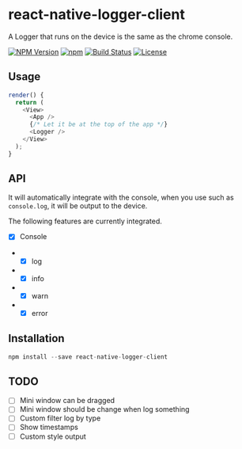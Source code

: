 react-native-logger-client
==========

A Logger that runs on the device is the same as the chrome console.

  [![NPM Version](https://img.shields.io/npm/v/react-native-logger-client.svg?style=flat)](https://www.npmjs.org/package/react-native-logger-client)
  [![npm](https://img.shields.io/npm/dm/react-native-logger-client.svg?style=flat)](https://www.npmjs.org/package/react-native-logger-client)
  [![Build Status](https://travis-ci.org/TossShinHwa/react-native-logger-client.svg?branch=master&style=flat)](https://travis-ci.org/TossShinHwa/react-native-logger-client)
  [![License](http://img.shields.io/npm/l/react-native-logger-client.svg?style=flat)](https://raw.githubusercontent.com/TossShinHwa/react-native-logger-client/master/LICENSE)

## Usage

```js
render() {
  return (
    <View>
      <App />
      {/* Let it be at the top of the app */}
      <Logger />
    </View>
  );
}
```

## API
It will automatically integrate with the console, when you use such as `console.log`, it will be output to the device.

The following features are currently integrated.

* [x] Console
* * [x] log
* * [x] info
* * [x] warn
* * [x] error

## Installation

```js
npm install --save react-native-logger-client
```

## TODO
* [ ] Mini window can be dragged
* [ ] Mini window should be change when log something
* [ ] Custom filter log by type
* [ ] Show timestamps
* [ ] Custom style output
